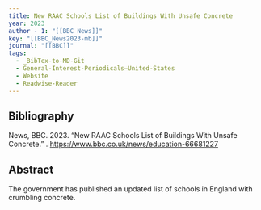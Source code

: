 ```yaml
---
title: New RAAC Schools List of Buildings With Unsafe Concrete
year: 2023
author - 1: "[[BBC News]]"
key: "[[BBC_News2023-mb]]"
journal: "[[BBC]]"
tags:
  - _BibTex-to-MD-Git
  - General-Interest-Periodicals–United-States
  - Website
  - Readwise-Reader
---
```


## Bibliography
News, BBC. 2023. “New RAAC Schools List of Buildings With Unsafe Concrete.” . https://www.bbc.co.uk/news/education-66681227

## Abstract
The government has published an updated list of schools in England with crumbling concrete.